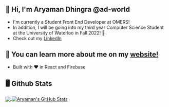 ## 👋 Hi, I'm Aryaman Dhingra @ad-world
* I'm currently a Student Front End Developer at OMERS!
* In addition, I will be going into my third year Computer Science Student at the University of Waterloo in Fall 2022! 🦆
* Check out my <a href="https://www.linkedin.com/in/ad-world/">LinkedIn</a>

## 🔋 You can learn more about me on my <a href="https://aryaman.dev" target="_blank">website!</a>
* Built with ❤ in React and Firebase


## 🖥 Github Stats


<a href="https://github.com/ad-world">
  <img align="center" src="https://github-readme-stats.vercel.app/api/top-langs/?username=ad-world&theme=radical&langs_count=3&border_radius=20" />
</a>
<a href="https://github.com/ad-world">
  <img align="center" src="https://github-readme-stats.vercel.app/api?username=ad-world&show_icons=true&theme=radical&border_radius=20&cache_seconds=1800" alt="Aryaman's GitHub Stats" />
</a>



